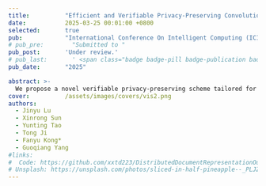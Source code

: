 ```yaml
---
title:          "Efficient and Verifiable Privacy-Preserving Convolutional Computation for CNN Inference with Untrusted Clouds"
date:           2025-03-25 00:01:00 +0800
selected:       true
pub:            "International Conference On Intelligent Computing (ICIC) 2025."
# pub_pre:        "Submitted to "
pub_post:       'Under review.'
# pub_last:       ' <span class="badge badge-pill badge-publication badge-success">Spotlight</span>'
pub_date:       "2025"

abstract: >-
  We propose a novel verifiable privacy-preserving scheme tailored for CNN convolutional layers, which achieves speedups ranging $26\times ~ 87\times$ compared to the original plaintext model while maintaining accuracy.
cover:          /assets/images/covers/vis2.png
authors:
  - Jinyu Lu
  - Xinrong Sun
  - Yunting Tao
  - Tong Ji
  - Fanyu Kong*
  - Guoqiang Yang
#links:
#  Code: https://github.com/xxtd223/DistributedDocumentRepresentationOutsourcing.git
# Unsplash: https://unsplash.com/photos/sliced-in-half-pineapple--_PLJZmHZzk
---
```

